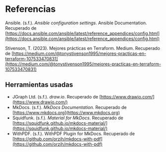 # Referencias


Ansible. (s.f.). *Ansible configuration settings*. Ansible Documentation. Recuperado de [https://docs.ansible.com/ansible/latest/reference_appendices/config.html](https://docs.ansible.com/ansible/latest/reference_appendices/config.html)

Stivenson, T. (2023). Mejores prácticas en Terraform. Medium. Recuperado de [https://medium.com/@tonystivenson1995/mejores-practicas-en-terraform-107533470831](https://medium.com/@tonystivenson1995/mejores-practicas-en-terraform-107533470831)

## Herramientas usadas

- JGraph Ltd. (s.f.). *draw.io*. Recuperado de [https://www.drawio.com/](https://www.drawio.com/)
- MkDocs. (s.f.). *MkDocs Documentation*. Recuperado de [https://www.mkdocs.org](https://www.mkdocs.org)  
- Squidfunk. (s.f.). *Material for MkDocs*. Recuperado de [https://squidfunk.github.io/mkdocs-material/](https://squidfunk.github.io/mkdocs-material/)
- WithPDF. (s.f.). WithPDF Plugin for MkDocs. Recuperado de [https://github.com/orzih/mkdocs-with-pdf](https://github.com/orzih/mkdocs-with-pdf)